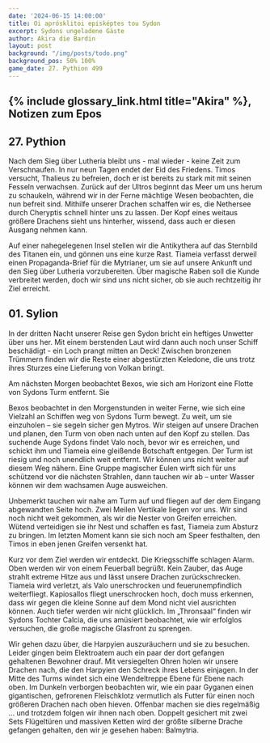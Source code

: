 ```yaml
---
date: '2024-06-15 14:00:00'
title: Oi aprósklitoi episképtes tou Sydon
excerpt: Sydons ungeladene Gäste
author: Akira die Bardin
layout: post
background: "/img/posts/todo.png"
background_pos: 50% 100%
game_date: 27. Pythion 499
---
```


## {% include glossary_link.html title="Akira" %}, Notizen zum Epos

## 27. Pythion

Nach dem Sieg über Lutheria bleibt uns - mal wieder - keine Zeit zum Verschnaufen. In nur neun Tagen endet der Eid des Friedens. Timos versucht, Thalieus zu befreien, doch er ist bereits zu stark mit mit seinen Fesseln verwachsen. Zurück auf der Ultros beginnt das Meer um uns herum zu schaukeln, während wir in der Ferne mächtige Wesen beobachten, die nun befreit sind. Mithilfe unserer Drachen schaffen wir es, die Nethersee durch Cheryptis schnell hinter uns zu lassen. Der Kopf eines weitaus größere Drachens sieht uns hinterher, wissend, dass auch er diesen Ausgang nehmen kann.

Auf einer nahegelegenen Insel stellen wir die Antikythera auf das Sternbild des Titanen ein, und gönnen uns eine kurze Rast. Tiameia verfasst derweil einen Propaganda-Brief für die Mytrianer, um sie auf unsere Ankunft und den Sieg über Lutheria vorzubereiten. Über magische Raben soll die Kunde verbreitet werden, doch wir sind uns nicht sicher, ob sie auch rechtzeitig ihr Ziel erreicht.

## 01. Sylion

In der dritten Nacht unserer Reise gen Sydon bricht ein heftiges Unwetter über uns her. Mit einem berstenden Laut wird dann auch noch unser Schiff beschädigt - ein Loch prangt mitten an Deck! Zwischen bronzenen Trümmern finden wir die Reste einer abgestürzten Keledone, die uns trotz ihres Sturzes eine Lieferung von Volkan bringt.






Am nächsten Morgen beobachtet Bexos, wie sich am Horizont eine Flotte von Sydons Turm entfernt. Sie

Bexos beobachtet in den Morgenstunden in weiter Ferne, wie sich eine Vielzahl an Schiffen weg von Sydons Turm bewegt. Zu weit, um sie einzuholen – sie segeln sicher gen Mytros. Wir steigen auf unsere Drachen und planen, den Turm von oben nach unten auf den Kopf zu stellen. Das suchende Auge Sydons findet Valo noch, bevor wir es erreichen, und schickt ihm und Tiameia eine gleißende Botschaft entgegen. Der Turm ist riesig und noch unendlich weit entfernt. Wir können uns nicht weiter auf diesem Weg nähern. Eine Gruppe magischer Eulen wirft sich für uns schützend vor die nächsten Strahlen, dann tauchen wir ab – unter Wasser können wir dem wachsamen Auge ausweichen.

Unbemerkt tauchen wir nahe am Turm auf und fliegen auf der dem Eingang abgewandten Seite hoch. Zwei Meilen Vertikale liegen vor uns. Wir sind noch nicht weit gekommen, als wir die Nester von Greifen erreichen. Wütend verteidigen sie ihr Nest und schaffen es fast, Tiameia zum Absturz zu bringen. Im letzten Moment kann sie sich noch am Speer festhalten, den Timos in eben jenen Greifen versenkt hat.

Kurz vor dem Ziel werden wir entdeckt. Die Kriegsschiffe schlagen Alarm.
Oben werden wir von einem Feuerball begrüßt. Kein Zauber, das Auge strahlt extreme Hitze aus und lässt unsere Drachen zurückschrecken. Tiameia wird verletzt, als Valo unerschrocken und feuerunempfindlich weiterfliegt. Kapiosallos fliegt unerschrocken hoch, doch muss erkennen, dass wir gegen die kleine Sonne auf dem Mond nicht viel ausrichten können. Auch tiefer werden wir nicht glücklich. Im „Thronsaal“ finden wir Sydons Tochter Calcia, die uns amüsiert beobachtet, wie wir erfolglos versuchen, die große magische Glasfront zu sprengen.

Wir gehen dazu über, die Harpyien auszuräuchern und sie zu besuchen. Leider gingen beim Elektroatem auch ein paar der dort gefangen gehaltenen Bewohner drauf. Mit versiegelten Ohren holen wir unsere Drachen nach, die den Harpyien den Schreck ihres Lebens einjagen.
In der Mitte des Turms windet sich eine Wendeltreppe Ebene für Ebene nach oben. Im Dunkeln verborgen beobachten wir, wie ein paar Gyganen einen gigantischen, gefrorenen Fleischklotz vermutlich als Futter für einen noch größeren Drachen nach oben hieven. Offenbar machen sie dies regelmäßig ... und trotzdem folgen wir ihnen nach oben. Doppelt gesichert mit zwei Sets Flügeltüren und massiven Ketten wird der größte silberne Drache gefangen gehalten, den wir je gesehen haben: Balmytria.

<!--
Die Amazonen sind mit der Halbinsel Aresia in Verbindung, 
Narsus für viele aresianer ein spielzeug der königin.

Character highlights:
## Tiameia
## Kapiosallos
## Bexos
## Timos
-->
